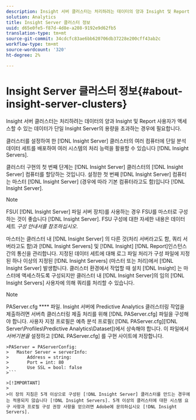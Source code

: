 ```yaml
---
description: Insight 서버 클러스터는 처리하려는 데이터의 양과 Insight 및 Report 사용자가 액세스할 수 있는 데이터가 단일 Insight Server의 용량을 초과하는 경우에 필요합니다.
solution: Analytics
title: Insight Server 클러스터 정보
uuid: d65e0fe5-f87d-4d8e-a208-9192e9d62fb5
translation-type: tm+mt
source-git-commit: 34cdcfc83ae6bb620706db37228e200cff43ab2c
workflow-type: tm+mt
source-wordcount: '320'
ht-degree: 2%

---
```



# Insight Server 클러스터 정보{#about-insight-server-clusters}

Insight 서버 클러스터는 처리하려는 데이터의 양과 Insight 및 Report 사용자가 액세스할 수 있는 데이터가 단일 Insight Server의 용량을 초과하는 경우에 필요합니다.

클러스터를 설정하여 한 [!DNL Insight Server] 클러스터의 여러 컴퓨터에 단일 분석 데이터 세트를 배포하여 여러 시스템의 처리 능력을 활용할 수 있습니다 [!DNL Insight Servers].

클러스터 구현의 첫 번째 단계는 [!DNL Insight Server] 클러스터의 [!DNL Insight Server] 컴퓨터를 할당하는 것입니다. 설정한 첫 번째 [!DNL Insight Server] 컴퓨터는 마스터 [!DNL Insight Server] (경우에 따라 기본 컴퓨터라고도 함)입니다 [!DNL Insight Server].

>[!NOTE]
>
>FSU( [!DNL Insight Server] 파일 서버 장치)를 사용하는 경우 FSU를 마스터로 구성하는 것이 좋습니다 [!DNL Insight Server]. FSU 구성에 대한 자세한 내용은 데이터 세트 *구성 안내서를 참조하십시오*.

마스터는 클러스터 내 [!DNL Insight Server] 의 다른 것(처리 서버라고도 함, 쿼리 서버라고도 함)과 [!DNL Insight Servers] 및 [!DNL Insight] [!DNL Report]인스턴스 간의 통신을 관리합니다. 지정된 데이터 세트에 대해 로그 파일 처리가 구성 파일에 지정된 하나 이상의 지정된 [!DNL Insight Servers] (마스터 또는 처리)에서 [!DNL Insight Server] 발생합니다. 클러스터 환경에서 작업할 때 설치 [!DNL Insight] 는 마스터에 액세스하도록 구성되지만 클러스터 내 [!DNL Insight Server]의 임의 [!DNL Insight Servers] 사용자에 의해 쿼리를 처리할 수 있습니다.

>[!NOTE]
>
>PAServer.cfg **** 파일. Insight 서버에 Predictive Analytics 클러스터링 작업을 제출하려면 서버측 클러스터링 제출 처리를 위해 [!DNL PAServer.cfg] 파일을 구성해야 합니다. 사용자 지정 프로필은 예측 분석 프로필( [!DNL PAServer.cfg][!DNL Server\Profiles\Predictive Analytics\Dataset])에서 상속해야 합니다. 이 파일에서 *서버기본을* 설정하고 [!DNL PAServer.cfg] 를 구현 사이트에 저장합니다.
>
>
```
>PAServer = PAServerConfig: 
>   Master Server = serverInfo: 
>       Address = string: 
>       Port = int: 80
>       Use SSL = bool: false
>```

>[!IMPORTANT]
>
>이 장의 지침은 5개 이상으로 구성된 [!DNL Insight Server] 클러스터를 만드는 경우에는 적용되지 않습니다 [!DNL Insight Servers]. 5개 이상의 클러스터에 대한 시스템 요구 사항과 프로필 구성 권장 사항을 얻으려면 Adobe에 문의하십시오 [!DNL Insight Servers].
